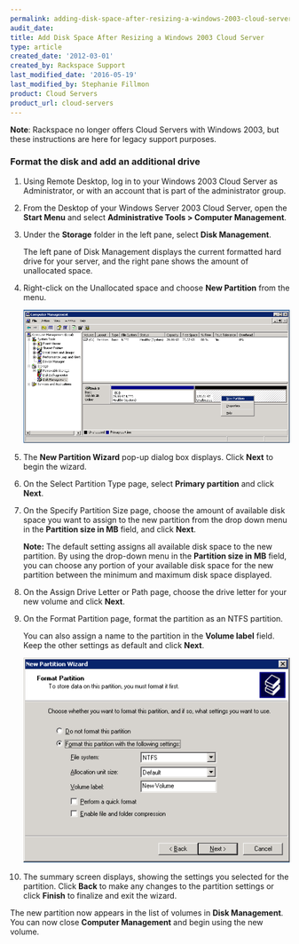 ```yaml
---
permalink: adding-disk-space-after-resizing-a-windows-2003-cloud-server/
audit_date:
title: Add Disk Space After Resizing a Windows 2003 Cloud Server
type: article
created_date: '2012-03-01'
created_by: Rackspace Support
last_modified_date: '2016-05-19'
last_modified_by: Stephanie Fillmon
product: Cloud Servers
product_url: cloud-servers
---
```


**Note**:  Rackspace no longer offers Cloud Servers with Windows 2003, but these instructions are here for legacy support purposes.

### Format the disk and add an additional drive

1. Using Remote Desktop, log in to your Windows 2003 Cloud Server as Administrator, or with an account that is part of the administrator group.

2. From the Desktop of your Windows Server 2003 Cloud Server, open the **Start Menu** and select **Administrative Tools > Computer Management**.

3. Under the **Storage** folder in the left pane, select **Disk Management**.

   The left pane of Disk Management displays the current formatted hard drive for your server, and the right pane shows the amount of unallocated space.

4. Right-click on the Unallocated space and choose **New Partition** from the menu.

   <img src="Win2003NewPartition.png" alt="" />

5. The **New Partition Wizard** pop-up dialog box displays. Click **Next** to begin the wizard.

6. On the Select Partition Type page, select **Primary partition** and click **Next**.

7. On the Specify Partition Size page, choose the amount of available disk space you want to assign to the new partition from the drop down menu in the **Partition size in MB** field, and click **Next**.

   **Note:** The default setting assigns all available disk space to the new partition. By using the drop-down menu in the **Partition size in MB** field, you can choose any portion of your available disk space for the new partition between the minimum and maximum disk space displayed.

8. On the Assign Drive Letter or Path page, choose the drive letter for your new volume and click **Next**.

9. On the Format Partition page, format the partition as an NTFS partition.

   You can also assign a name to the partition in the **Volume label** field. Keep the other settings as default and click **Next**.

   <img src="Win2003FormatPartition.png" alt="" />

10. The summary screen displays, showing the settings you selected for the partition. Click **Back** to make any changes to the partition settings or click **Finish** to finalize and exit the wizard.

The new partition now appears in the list of volumes in **Disk Management**. You can now close **Computer Management** and begin using the new volume.
